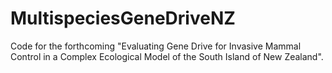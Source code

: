 # MultispeciesGeneDriveNZ
Code for the forthcoming "Evaluating Gene Drive for Invasive Mammal Control in a Complex Ecological Model of the South Island of New Zealand".
